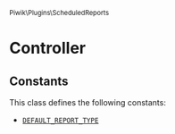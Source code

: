 <small>Piwik\Plugins\ScheduledReports</small>

Controller
==========


Constants
---------

This class defines the following constants:

- [`DEFAULT_REPORT_TYPE`](#default_report_type)
